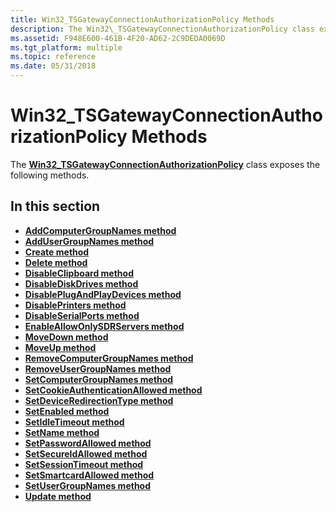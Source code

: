 ```yaml
---
title: Win32_TSGatewayConnectionAuthorizationPolicy Methods
description: The Win32\_TSGatewayConnectionAuthorizationPolicy class exposes the following methods.
ms.assetid: F948E600-461B-4F20-AD62-2C9DEDA0069D
ms.tgt_platform: multiple
ms.topic: reference
ms.date: 05/31/2018
---
```


# Win32\_TSGatewayConnectionAuthorizationPolicy Methods

The [**Win32\_TSGatewayConnectionAuthorizationPolicy**](win32-tsgatewayconnectionauthorizationpolicy.md) class exposes the following methods.

## In this section

-   [**AddComputerGroupNames method**](addcomputergroupnames-win32-tsgatewayconnectionauthorizationpolicy.md)
-   [**AddUserGroupNames method**](addusergroupnames-win32-tsgatewayconnectionauthorizationpolicy.md)
-   [**Create method**](create-win32-tsgatewayconnectionauthorizationpolicy.md)
-   [**Delete method**](delete-win32-tsgatewayconnectionauthorizationpolicy.md)
-   [**DisableClipboard method**](disableclipboard-win32-tsgatewayconnectionauthorizationpolicy.md)
-   [**DisableDiskDrives method**](disablediskdrives-win32-tsgatewayconnectionauthorizationpolicy.md)
-   [**DisablePlugAndPlayDevices method**](disableplugandplaydevices-win32-tsgatewayconnectionauthorizationpolicy.md)
-   [**DisablePrinters method**](disableprinters-win32-tsgatewayconnectionauthorizationpolicy.md)
-   [**DisableSerialPorts method**](disableserialports-win32-tsgatewayconnectionauthorizationpolicy.md)
-   [**EnableAllowOnlySDRServers method**](win32-tsgatewayconnectionauthorizationpolicy-enableallowonlysdrservers.md)
-   [**MoveDown method**](movedown-win32-tsgatewayconnectionauthorizationpolicy.md)
-   [**MoveUp method**](moveup-win32-tsgatewayconnectionauthorizationpolicy.md)
-   [**RemoveComputerGroupNames method**](removecomputergroupnames-win32-tsgatewayconnectionauthorizationpolicy.md)
-   [**RemoveUserGroupNames method**](removeusergroupnames-win32-tsgatewayconnectionauthorizationpolicy.md)
-   [**SetComputerGroupNames method**](setcomputergroupnames-win32-tsgatewayconnectionauthorizationpolicy.md)
-   [**SetCookieAuthenticationAllowed method**](setcookieauthenticationallowed-win32-tsgatewayconnectionauthorizationpolicy.md)
-   [**SetDeviceRedirectionType method**](setdeviceredirectiontype-win32-tsgatewayconnectionauthorizationpolicy.md)
-   [**SetEnabled method**](setenabled-win32-tsgatewayconnectionauthorizationpolicy.md)
-   [**SetIdleTimeout method**](setidletimeout-win32-tsgatewayconnectionauthorizationpolicy.md)
-   [**SetName method**](setname-win32-tsgatewayconnectionauthorizationpolicy.md)
-   [**SetPasswordAllowed method**](setpasswordallowed-win32-tsgatewayconnectionauthorizationpolicy.md)
-   [**SetSecureIdAllowed method**](setsecureidallowed-win32-tsgatewayconnectionauthorizationpolicy.md)
-   [**SetSessionTimeout method**](setsessiontimeout-win32-tsgatewayconnectionauthorizationpolicy.md)
-   [**SetSmartcardAllowed method**](setsmartcardallowed-win32-tsgatewayconnectionauthorizationpolicy.md)
-   [**SetUserGroupNames method**](setusergroupnames-win32-tsgatewayconnectionauthorizationpolicy.md)
-   [**Update method**](update-win32-tsgatewayconnectionauthorizationpolicy.md)

 

 





